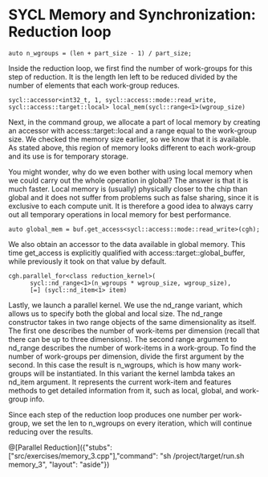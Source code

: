 # SYCL Memory and Synchronization: Reduction loop

`auto n_wgroups = (len + part_size - 1) / part_size;`

Inside the reduction loop, we first find the number of work-groups for this step of reduction. It is the length len left to be reduced divided by the number of elements that each work-group reduces.

`sycl::accessor<int32_t, 1, sycl::access::mode::read_write, sycl::access::target::local> local_mem(sycl::range<1>(wgroup_size)`

Next, in the command group, we allocate a part of local memory by creating an accessor with access::target::local and a range equal to the work-group size. We checked the memory size earlier, so we know that it is available. As stated above, this region of memory looks different to each work-group and its use is for temporary storage.

You might wonder, why do we even bother with using local memory when we could carry out the whole operation in global? The answer is that it is much faster. Local memory is (usually) physically closer to the chip than global and it does not suffer from problems such as false sharing, since it is exclusive to each compute unit. It is therefore a good idea to always carry out all temporary operations in local memory for best performance.

`auto global_mem = buf.get_access<sycl::access::mode::read_write>(cgh);`

We also obtain an accessor to the data available in global memory. This time get_access is explicitly qualified with access::target::global_buffer, while previously it took on that value by default.

```
cgh.parallel_for<class reduction_kernel>(
      sycl::nd_range<1>(n_wgroups * wgroup_size, wgroup_size),
      [=] (sycl::nd_item<1> item)
```

Lastly, we launch a parallel kernel. We use the nd_range variant, which allows us to specify both the global and local size. The nd_range constructor takes in two range objects of the same dimensionality as itself. The first one describes the number of work-items per dimension (recall that there can be up to three dimensions). The second range argument to nd_range<n> describes the number of work-items in a work-group. To find the number of work-groups per dimension, divide the first argument by the second. In this case the result is n_wgroups, which is how many work-groups will be instantiated. In this variant the kernel lambda takes an nd_item argument. It represents the current work-item and features methods to get detailed information from it, such as local, global, and work-group info.

Since each step of the reduction loop produces one number per work-group, we set the len to n_wgroups on every iteration, which will continue reducing over the results.

@[Parallel Reduction]({"stubs": ["src/exercises/memory_3.cpp"],"command": "sh /project/target/run.sh memory_3", "layout": "aside"})